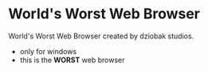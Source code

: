 # World's Worst Web Browser
World's Worst Web Browser created by dziobak studios.
+ only for windows
+ this is the **WORST** web browser
